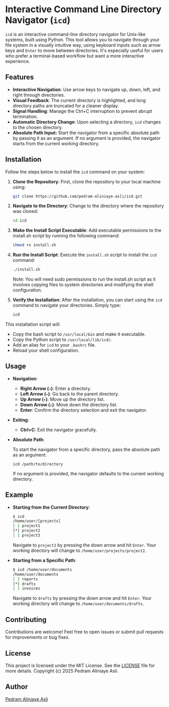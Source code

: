 # Interactive Command Line Directory Navigator (`icd`)

`icd` is an interactive command-line directory navigator for Unix-like systems, built using Python. This tool allows you to navigate through your file system in a visually intuitive way, using keyboard inputs such as arrow keys and `Enter` to move between directories. It's especially useful for users who prefer a terminal-based workflow but want a more interactive experience.

## Features
- **Interactive Navigation**: Use arrow keys to navigate up, down, left, and right through directories.
- **Visual Feedback**: The current directory is highlighted, and long directory paths are truncated for a cleaner display.
- **Signal Handling**: Manage the Ctrl+C interruption to prevent abrupt termination.
- **Automatic Directory Change**: Upon selecting a directory, `icd` changes to the chosen directory.
- **Absolute Path Input:** Start the navigator from a specific absolute path by passing it as an argument. If no argument is provided, the navigator starts from the current working directory.
## Installation

Follow the steps below to install the `icd` command on your system:

1. **Clone the Repository**:
   First, clone the repository to your local machine using:
   ```bash
   git clone https://github.com/pedram-aliniaye-asli/icd.git
   ```

2. **Navigate to the Directory**:
   Change to the directory where the repository was cloned:
   ```bash
   cd icd
   ```

3. **Make the Install Script Executable**:
   Add executable permissions to the install.sh script by running the following command:
   ```bash
   chmod +x install.sh
   ```

4. **Run the Install Script**:
   Execute the `install.sh` script to install the `icd` command:
   ```bash
   ./install.sh
   ```
   Note: You will need sudo permissions to run the install.sh script as it involves copying files to system directories and modifying the shell configuration.

5. **Verify the Installation**:
   After the installation, you can start using the `icd` command to navigate your directories. Simply type:
   ```bash
   icd 
   ```

This installation script will:
- Copy the bash script to `/usr/local/bin` and make it executable.
- Copy the Python script to `/usr/local/lib/icd/`.
- Add an alias for `icd` to your `.bashrc` file.
- Reload your shell configuration.


## Usage

- **Navigation**:
  - **Right Arrow (`→`)**: Enter a directory.
  - **Left Arrow (`←`)**: Go back to the parent directory.
  - **Up Arrow (`↑`)**: Move up the directory list.
  - **Down Arrow (`↓`)**: Move down the directory list.
  - **Enter**: Confirm the directory selection and exit the navigator.

- **Exiting**:
  - **Ctrl+C**: Exit the navigator gracefully.
- **Absolute Path**:

   To start the navigator from a specific directory, pass the absolute path as an argument:
   ```
   icd /path/to/directory
   ```
   If no argument is provided, the navigator defaults to the current working directory.
  
## Example

- **Starting from the Current Directory**:
  
   ```bash
   $ icd
   /home/user/[projects]
   [ ] project1
   [*] project2
   [ ] project3
   ```
   Navigate to `project2` by pressing the down arrow and hit `Enter`. Your working directory will change to `/home/user/projects/project2`.
  
- **Starting from a Specific Path**:
  
   ```bash
   $ icd /home/user/documents
   /home/user/documents
   [ ] reports
   [*] drafts
   [ ] invoices
   ```
   Navigate to `drafts` by pressing the down arrow and hit `Enter`. Your working directory will change to `/home/user/documents/drafts`.

## Contributing

Contributions are welcome! Feel free to open issues or submit pull requests for improvements or bug fixes.

## License

This project is licensed under the MIT License. See the [LICENSE](LICENSE) file for more details.
Copyright (c) 2025 Pedram Aliniaye Asli.

## Author

[Pedram Aliniaye Asli](https://github.com/pedram-aliniaye-asli)
